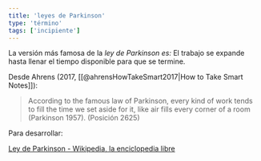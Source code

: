 ```yaml
---
title: 'leyes de Parkinson'
type: 'término'
tags: ['incipiente']
---
```


La versión más famosa de la *ley de Parkinson es:* El trabajo se expande hasta llenar el tiempo disponible para que se termine.

Desde Ahrens (2017, [[@ahrensHowTakeSmart2017|How to Take Smart Notes]]):

> According to the famous law of Parkinson, every kind of work tends to fill the time we set aside for it, like air fills every corner of a room (Parkinson 1957). (Posición 2625)

Para desarrollar:

[Ley de Parkinson - Wikipedia, la enciclopedia libre](https://es.wikipedia.org/wiki/Ley_de_Parkinson#:~:text=La%20Ley%20de%20Parkinson%2C%20enunciada,subordinados%2C%20no%20rivales'%2C%20y)
